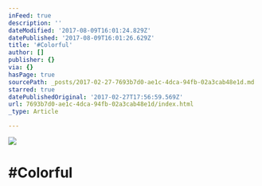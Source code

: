 ```yaml
---
inFeed: true
description: ''
dateModified: '2017-08-09T16:01:24.829Z'
datePublished: '2017-08-09T16:01:26.629Z'
title: '#Colorful'
author: []
publisher: {}
via: {}
hasPage: true
sourcePath: _posts/2017-02-27-7693b7d0-ae1c-4dca-94fb-02a3cab48e1d.md
starred: true
datePublishedOriginal: '2017-02-27T17:56:59.569Z'
url: 7693b7d0-ae1c-4dca-94fb-02a3cab48e1d/index.html
_type: Article

---
```

![](https://imgflo.herokuapp.com/graph/2b2431f8e7ba7b0/5c84629afe4aaf5f9804e1944feb56b4/noop.jpg?input=https%3A%2F%2Fscontent.xx.fbcdn.net%2Fv%2Ft1.0-9%2Fp720x720%2F11745852_10200633893805256_5932725123444911504_n.jpg%3Foh%3D0edd8df09f4dccaf01cb239242649fad%26oe%3D59462177)

# \#Colorful